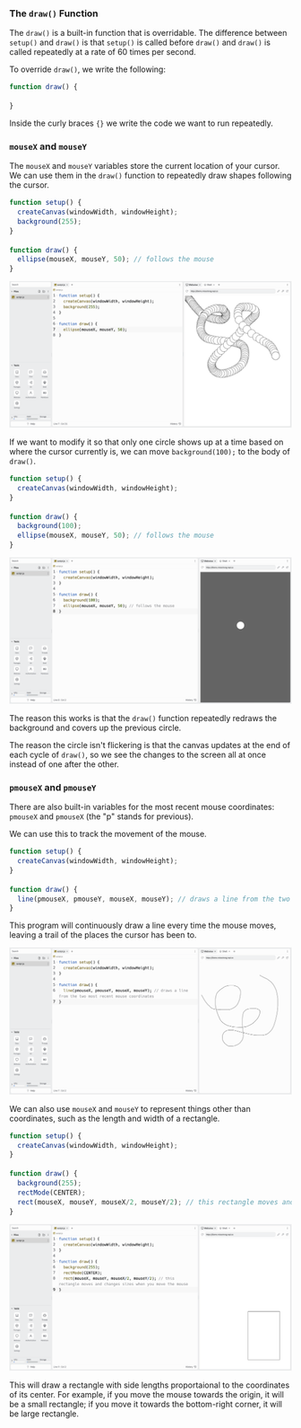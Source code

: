 ### The `draw()` Function

The `draw()` is a built-in function that is overridable. The difference between `setup()` and `draw()` is that `setup()` is called before `draw()` and `draw()` is called repeatedly at a rate of 60 times per second. 

To override `draw()`, we write the following:

```javascript
function draw() {
  
}
```

Inside the curly braces `{}` we write the code we want to run repeatedly.

### `mouseX` and `mouseY`

The `mouseX` and `mouseY` variables store the current location of your cursor. We can use them in the `draw()` function to repeatedly draw shapes following the cursor.

```javascript
function setup() {
  createCanvas(windowWidth, windowHeight);
  background(255);
}

function draw() {
  ellipse(mouseX, mouseY, 50); // follows the mouse
}
```

![](../../Images/Basic_Example_3.png)

If we want to modify it so that only one circle shows up at a time based on where the cursor currently is, we can move `background(100);` to the body of `draw()`.

```javascript
function setup() {
  createCanvas(windowWidth, windowHeight);
}

function draw() {
  background(100);
  ellipse(mouseX, mouseY, 50); // follows the mouse
}
```

![](../../Images/Mouse_Circle.png)

The reason this works is that the `draw()` function repeatedly redraws the background and covers up the previous circle. 

The reason the circle isn't flickering is that the canvas updates at the end of each cycle of `draw()`, so we see the changes to the screen all at once instead of one after the other.

### `pmouseX` and `pmouseY`

There are also built-in variables for the most recent mouse coordinates: `pmouseX` and `pmouseX` (the "p" stands for previous).

We can use this to track the movement of the mouse.

```js
function setup() {
  createCanvas(windowWidth, windowHeight);
}

function draw() {
  line(pmouseX, pmouseY, mouseX, mouseY); // draws a line from the two most recent mouse coordinates
}
```

This program will continuously draw a line every time the mouse moves, leaving a trail of the places the cursor has been to.

![](../../Images/Mouse_Trail.png)

We can also use `mouseX` and `mouseY` to represent things other than coordinates, such as the length and width of a rectangle.


```js
function setup() {
  createCanvas(windowWidth, windowHeight);
}

function draw() {
  background(255);
  rectMode(CENTER);
  rect(mouseX, mouseY, mouseX/2, mouseY/2); // this rectangle moves and changes sizes when you move the mouse
}
```

![](../../Images/Proportional_Rectangle.png)

This will draw a rectangle with side lengths proportaional to the coordinates of its center. For example, if you move the mouse towards the origin, it will be a small rectangle; if you move it towards the bottom-right corner, it will be large rectangle.
